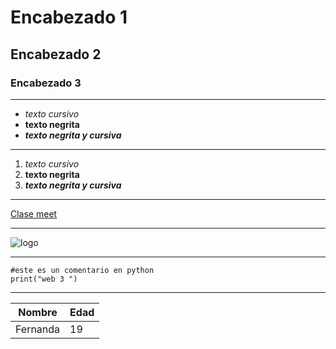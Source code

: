 # Encabezado 1
## Encabezado 2
### Encabezado 3

---

- *texto cursivo*
- **texto negrita**
- ***texto negrita y cursiva***
  
---

1. *texto cursivo*
2. **texto negrita**
3. ***texto negrita y cursiva*** 
---
[Clase meet](https:linkdeejemplo)

---
![logo](https://linefriendssquare.com/cdn/shop/files/Brand_MO_002679fe-5881-4e95-a03a-db399c5fb521.jpg?v=1716372082)

---
```
#este es un comentario en python
print("web 3 ")
```
---

|Nombre  |Edad  |
|--------|------|
|Fernanda|19    |



